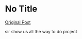 # No Title

[Original Post](https://discourse.onlinedegree.iitm.ac.in/t/164277/3)

<p>sir show us all the way to do project</p>